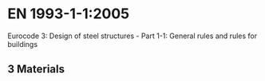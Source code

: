 # EN 1993-1-1:2005

Eurocode 3: Design of steel structures - Part 1-1: General rules and rules for buildings

## 3 Materials
